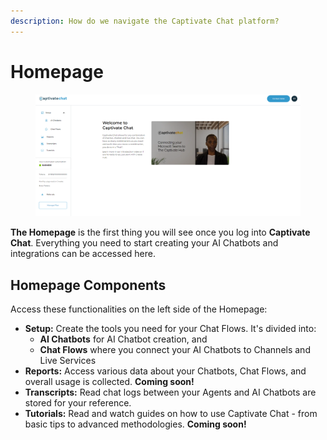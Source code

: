 ```yaml
---
description: How do we navigate the Captivate Chat platform?
---
```


# Homepage

<figure><img src="../../.gitbook/assets/image (256).png" alt=""><figcaption></figcaption></figure>

**The Homepage** is the first thing you will see once you log into **Captivate Chat**. Everything you need to start creating your AI Chatbots and integrations can be accessed here.&#x20;

## Homepage Components

Access these functionalities on the left side of the Homepage:&#x20;

* **Setup:** Create the tools you need for your Chat Flows. It's divided into:
  * **AI Chatbots** for AI Chatbot creation, and
  * **Chat Flows** where you connect your AI Chatbots to Channels and Live Services
* **Reports:** Access various data about your Chatbots, Chat Flows, and overall usage is collected. **Coming soon!**
* **Transcripts:** Read chat logs between your Agents and AI Chatbots are stored for your reference.
* **Tutorials:** Read and watch guides on how to use Captivate Chat - from basic tips to advanced methodologies. **Coming soon!**

